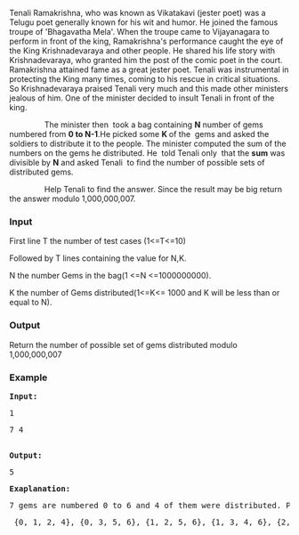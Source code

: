 <p>Tenali Ramakrishna, who was known as Vikatakavi (jester poet) was a Telugu poet generally known for his wit and humor. He joined the famous troupe of 'Bhagavatha Mela'. When the troupe came to Vijayanagara to perform in front of the king, Ramakrishna's performance caught the eye of the King Krishnadevaraya and other people. He shared his life story with Krishnadevaraya, who granted him the post of the comic poet in the court. Ramakrishna attained fame as a great jester poet. Tenali was instrumental in protecting the King many times, coming to his rescue in critical situations. So Krishnadevaraya praised Tenali very much and this made other ministers jealous of him. One of the minister decided to insult Tenali in front of the king.</p>
<p>&nbsp;&nbsp;&nbsp;&nbsp;&nbsp;&nbsp;&nbsp;&nbsp;&nbsp;&nbsp;&nbsp;&nbsp;&nbsp;&nbsp;&nbsp; The minister then &nbsp;took a bag containing <strong>N</strong> number of gems numbered from <strong>0 to N-1</strong>.He picked some <strong>K </strong>of the&nbsp; gems and asked the soldiers to distribute it to the people. The minister computed the sum of the numbers on the gems he distributed. He&nbsp; told Tenali only&nbsp; that the <strong>sum</strong> was divisible by <strong>N</strong> and asked Tenali&nbsp; to find the number of possible sets of distributed gems.</p>
<p>&nbsp;&nbsp;&nbsp;&nbsp;&nbsp;&nbsp;&nbsp;&nbsp;&nbsp;&nbsp;&nbsp;&nbsp;&nbsp;&nbsp;&nbsp; Help Tenali to find the answer. Since the result may be big return the answer modulo 1,000,000,007.&nbsp;&nbsp;</p>
<h3>Input</h3>
<p>First line T the number of test cases (1&lt;=T&lt;=10)</p>
<p>Followed by T lines containing the value for N,K.</p>
<p>N the number Gems in the bag(1 &lt;=N &lt;=1000000000).</p>
<p>K the number of Gems distributed(1&lt;=K&lt;= 1000 and K will be less than or equal to N).</p>
<h3>Output</h3>
<p>Return the number of possible set of gems distributed modulo 1,000,000,007</p>
<h3>Example</h3>
<pre><strong>Input:</strong>
<p>1</p><p>7 4</p>
<strong>Output:</strong>
<p>5</p><p><span style="font-weight: bold;">Exaplanation:</span></p><p>7 gems are numbered 0 to 6 and 4 of them were distributed. Possible sets of gems distributed are</p><p> {0, 1, 2, 4}, {0, 3, 5, 6}, {1, 2, 5, 6}, {1, 3, 4, 6}, {2, 3, 4, 5}.</p>
</pre>